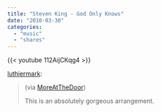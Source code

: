 ```yaml
---
title: "Steven King - God Only Knows"
date: "2010-03-30"
categories:
  - "music"
  - "shares"
---
```


{{< youtube 112AijCKqg4 >}}

[luthiermark](http://luthiermark.tumblr.com/post/427869046/steven-king-god-only-knows-via-moreatthedoor):

> (via [MoreAtTheDoor](http://youtube.com/user/MoreAtTheDoor))
>
> This is an absolutely gorgeous arrangement.
